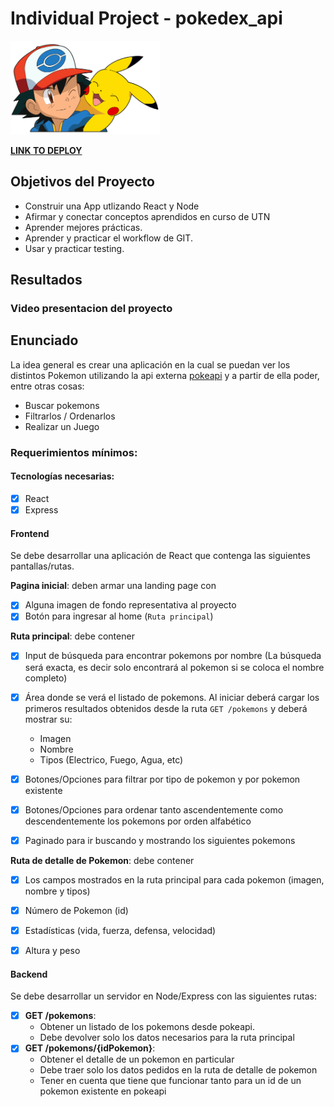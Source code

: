 # Individual Project - pokedex_api

<p align="left">
  <img height="150" src="./pokemon.png" />
</p>


**[LINK TO DEPLOY](https://pokedex-api-gabriel030.vercel.app/)**




## Objetivos del Proyecto

- Construir una App utlizando React y Node
- Afirmar y conectar conceptos aprendidos en curso de UTN
- Aprender mejores prácticas.
- Aprender y practicar el workflow de GIT.
- Usar y practicar testing.


## Resultados
### Video presentacion del proyecto



## Enunciado

La idea general es crear una aplicación en la cual se puedan ver los distintos Pokemon utilizando la api externa [pokeapi](https://pokeapi.co/) y a partir de ella poder, entre otras cosas:

  - Buscar pokemons
  - Filtrarlos / Ordenarlos
  - Realizar un Juego


### Requerimientos mínimos:


#### Tecnologías necesarias:
- [X] React
- [X] Express

#### Frontend

Se debe desarrollar una aplicación de React que contenga las siguientes pantallas/rutas.

__Pagina inicial__: deben armar una landing page con
- [X] Alguna imagen de fondo representativa al proyecto
- [X] Botón para ingresar al home (`Ruta principal`)

__Ruta principal__: debe contener
- [X] Input de búsqueda para encontrar pokemons por nombre (La búsqueda será exacta, es decir solo encontrará al pokemon si se coloca el nombre completo)
- [X] Área donde se verá el listado de pokemons. Al iniciar deberá cargar los primeros resultados obtenidos desde la ruta `GET /pokemons` y deberá mostrar su:
  - Imagen
  - Nombre
  - Tipos (Electrico, Fuego, Agua, etc)
- [X] Botones/Opciones para filtrar por tipo de pokemon y por pokemon existente
- [X] Botones/Opciones para ordenar tanto ascendentemente como descendentemente los pokemons por orden alfabético
- [X] Paginado para ir buscando y mostrando los siguientes pokemons


__Ruta de detalle de Pokemon__: debe contener
- [X] Los campos mostrados en la ruta principal para cada pokemon (imagen, nombre y tipos)
- [X] Número de Pokemon (id)
- [X] Estadísticas (vida, fuerza, defensa, velocidad)
- [X] Altura y peso



#### Backend

Se debe desarrollar un servidor en Node/Express con las siguientes rutas:

- [X] __GET /pokemons__:
  - Obtener un listado de los pokemons desde pokeapi.
  - Debe devolver solo los datos necesarios para la ruta principal
- [X] __GET /pokemons/{idPokemon}__:
  - Obtener el detalle de un pokemon en particular
  - Debe traer solo los datos pedidos en la ruta de detalle de pokemon
  - Tener en cuenta que tiene que funcionar tanto para un id de un pokemon existente en pokeapi
